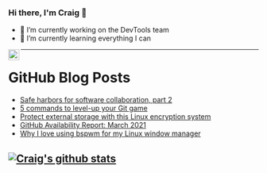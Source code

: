 ### Hi there, I'm Craig 👋

<!--
**CraigTeelFugro/CraigTeelFugro** is a ✨ _special_ ✨ repository because its `README.md` (this file) appears on your GitHub profile.

Here are some ideas to get you started:
-->

- 🔭 I’m currently working on the DevTools team
- 🌱 I’m currently learning everything I can

[<img align="left" alt="Craig Teel | LinkedIn" width="22px" src="https://cdn.jsdelivr.net/npm/simple-icons@v3/icons/linkedin.svg" />][linkedin]

---

# GitHub Blog Posts

<!-- BLOG-POST-LIST:START -->
- [Safe harbors for software collaboration, part 2](https://github.blog/2021-04-08-safe-harbors-for-software-collaboration-part-2/)
- [5 commands to level-up your Git game](https://opensource.com/article/21/4/git-commands)
- [Protect external storage with this Linux encryption system](https://opensource.com/article/21/3/encryption-luks)
- [GitHub Availability Report: March 2021](https://github.blog/2021-04-07-github-availability-report-march-2021/)
- [Why I love using bspwm for my Linux window manager](https://opensource.com/article/21/4/bspwm-linux)
<!-- BLOG-POST-LIST:END -->

## [![Craig's github stats](https://github-readme-stats.vercel.app/api?username=craigteelfugro)](https://github.com/anuraghazra/github-readme-stats)


[linkedin]: https://linkedin.com/in/craig-teel-b8786771
